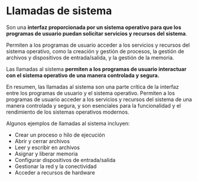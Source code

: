 # Llamadas de sistema
Son una **interfaz proporcionada por un sistema operativo para que los programas de usuario puedan solicitar servicios y recursos del sistema**. 

Permiten a los programas de usuario acceder a los servicios y recursos del sistema operativo, como la creación y gestión de procesos, la gestión de archivos y dispositivos de entrada/salida, y la gestión de la memoria.

Las llamadas al sistema **permiten a los programas de usuario interactuar con el sistema operativo de una manera controlada y segura.** 


En resumen, las llamadas al sistema son una parte crítica de la interfaz entre los programas de usuario y el sistema operativo. Permiten a los programas de usuario acceder a los servicios y recursos del sistema de una manera controlada y segura, y son esenciales para la funcionalidad y el rendimiento de los sistemas operativos modernos.

Algunos ejemplos de llamadas al sistema incluyen:

- Crear un proceso o hilo de ejecución
- Abrir y cerrar archivos
- Leer y escribir en archivos
- Asignar y liberar memoria
- Configurar dispositivos de entrada/salida
- Gestionar la red y la conectividad
- Acceder a recursos de hardware

